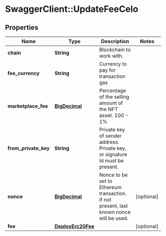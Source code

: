 # SwaggerClient::UpdateFeeCelo

## Properties
Name | Type | Description | Notes
------------ | ------------- | ------------- | -------------
**chain** | **String** | Blockchain to work with. | 
**fee_currency** | **String** | Currency to pay for transaction gas | 
**marketplace_fee** | [**BigDecimal**](BigDecimal.md) | Percentage of the selling amount of the NFT asset. 100 - 1% | 
**from_private_key** | **String** | Private key of sender address. Private key, or signature Id must be present. | 
**nonce** | [**BigDecimal**](BigDecimal.md) | Nonce to be set to Ethereum transaction. If not present, last known nonce will be used. | [optional] 
**fee** | [**DeployErc20Fee**](DeployErc20Fee.md) |  | [optional] 

